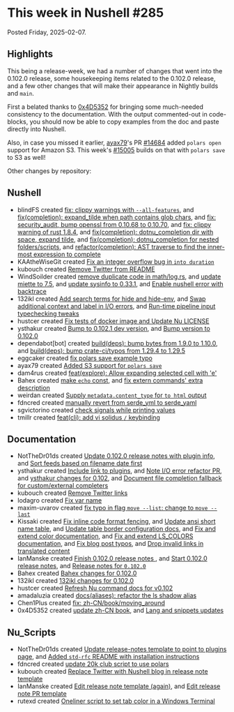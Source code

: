 # This week in Nushell #285

Posted Friday, 2025-02-07.

## Highlights

This being a release-week, we had a number of changes that went into the 0.102.0 release,
some housekeeping items related to the 0.102.0 release, and a few other changes that will
make their appearance in Nightly builds and `main`.

First a belated thanks to [0x4D5352](https://github.com/0x4D5352) for bringing some much-needed consistency to the documentation. With the output commented-out
in code-blocks, you should now be able to copy examples from the doc and paste directly into Nushell.

Also, in case you missed it earlier, [ayax79](https://github.com/ayax79)'s PR [#14684](https://github.com/nushell/nushell/pull/14648)
added `polars open` support for Amazon S3. This week's [#15005](https://github.com/nushell/nushell/pull/15005) builds on that with `polars save` to S3 as well!

Other changes by repository:

## Nushell

- blindFS created [fix: clippy warnings with `--all-features`](https://github.com/nushell/nushell/pull/15035), and [fix(completion): expand_tilde when path contains glob chars](https://github.com/nushell/nushell/pull/14992), and [fix: security_audit, bump openssl from 0.10.68 to 0.10.70](https://github.com/nushell/nushell/pull/14991), and [fix: clippy warning of rust 1.8.4](https://github.com/nushell/nushell/pull/14984), and [fix(completion): dotnu_completion dir with space, expand tilde](https://github.com/nushell/nushell/pull/14983), and [fix(completion): dotnu_completion for nested folders/scripts](https://github.com/nushell/nushell/pull/14978), and [refactor(completion): AST traverse to find the inner-most expression to complete](https://github.com/nushell/nushell/pull/14973)
- KAAtheWiseGit created [Fix an integer overflow bug in `into duration`](https://github.com/nushell/nushell/pull/15031)
- kubouch created [Remove Twitter from README](https://github.com/nushell/nushell/pull/15026)
- WindSoilder created [remove duplicate code in math/log.rs](https://github.com/nushell/nushell/pull/15022), and [update miette to 7.5](https://github.com/nushell/nushell/pull/15014), and [update sysinfo to 0.33.1](https://github.com/nushell/nushell/pull/14982), and [Enable nushell error with backtrace](https://github.com/nushell/nushell/pull/14945)
- 132ikl created [Add search terms for hide and hide-env](https://github.com/nushell/nushell/pull/15017), and [Swap additional context and label in I/O errors](https://github.com/nushell/nushell/pull/14954), and [Run-time pipeline input typechecking tweaks](https://github.com/nushell/nushell/pull/14922)
- hustcer created [Fix tests of docker image and Update Nu LICENSE](https://github.com/nushell/nushell/pull/15015)
- ysthakur created [Bump to 0.102.1 dev version](https://github.com/nushell/nushell/pull/15012), and [Bump version to 0.102.0](https://github.com/nushell/nushell/pull/14998)
- dependabot[bot] created [build(deps): bump bytes from 1.9.0 to 1.10.0](https://github.com/nushell/nushell/pull/15010), and [build(deps): bump crate-ci/typos from 1.29.4 to 1.29.5](https://github.com/nushell/nushell/pull/15006)
- eggcaker created [fix polars save example typo](https://github.com/nushell/nushell/pull/15008)
- ayax79 created [Added S3 support for `polars save`](https://github.com/nushell/nushell/pull/15005)
- dam4rus created [feat(explore): Allow expanding selected cell with 'e'](https://github.com/nushell/nushell/pull/15000)
- Bahex created [make `echo` const](https://github.com/nushell/nushell/pull/14997), and [fix extern commands' extra description](https://github.com/nushell/nushell/pull/14996)
- weirdan created [Supply `metadata.content_type` for `to html` output](https://github.com/nushell/nushell/pull/14990)
- fdncred created [manually revert from serde_yml to serde_yaml](https://github.com/nushell/nushell/pull/14987)
- sgvictorino created [check signals while printing values](https://github.com/nushell/nushell/pull/14980)
- tmillr created [feat(cli): add vi solidus `/` keybinding](https://github.com/nushell/nushell/pull/14908)

## Documentation

- NotTheDr01ds created [Update 0.102.0 release notes with plugin info](https://github.com/nushell/nushell.github.io/pull/1790), and [Sort feeds based on filename date first](https://github.com/nushell/nushell.github.io/pull/1780)
- ysthakur created [Include link to plugins](https://github.com/nushell/nushell.github.io/pull/1789), and [Note I/O error refactor PR](https://github.com/nushell/nushell.github.io/pull/1782), and [ysthakur changes for 0.102](https://github.com/nushell/nushell.github.io/pull/1760), and [Document file completion fallback for custom/external completers](https://github.com/nushell/nushell.github.io/pull/1759)
- kubouch created [Remove Twitter links](https://github.com/nushell/nushell.github.io/pull/1787)
- lodagro created [Fix var name](https://github.com/nushell/nushell.github.io/pull/1786)
- maxim-uvarov created [fix typo in flag `move --list`: change to `move --last`](https://github.com/nushell/nushell.github.io/pull/1785)
- Kissaki created [Fix inline code format fencing](https://github.com/nushell/nushell.github.io/pull/1784), and [Update ansi short name table](https://github.com/nushell/nushell.github.io/pull/1775), and [Update table border configuration docs](https://github.com/nushell/nushell.github.io/pull/1774), and [Fix and extend color documentation](https://github.com/nushell/nushell.github.io/pull/1773), and [Fix and extend LS_COLORS documentation](https://github.com/nushell/nushell.github.io/pull/1771), and [Fix blog post typos](https://github.com/nushell/nushell.github.io/pull/1770), and [Drop invalid links in translated content](https://github.com/nushell/nushell.github.io/pull/1768)
- IanManske created [Finish 0.102.0 release notes ](https://github.com/nushell/nushell.github.io/pull/1781), and [Start 0.102.0 release notes](https://github.com/nushell/nushell.github.io/pull/1776), and [Release notes for `0.102.0`](https://github.com/nushell/nushell.github.io/pull/1758)
- Bahex created [Bahex changes for 0.102.0](https://github.com/nushell/nushell.github.io/pull/1778)
- 132ikl created [132ikl changes for 0.102.0](https://github.com/nushell/nushell.github.io/pull/1777)
- hustcer created [Refresh Nu command docs for v0.102](https://github.com/nushell/nushell.github.io/pull/1772)
- amadaluzia created [docs(aliases): refactor the ls shadow alias](https://github.com/nushell/nushell.github.io/pull/1766)
- Chen1Plus created [fix: zh-CN/book/moving_around](https://github.com/nushell/nushell.github.io/pull/1740)
- 0x4D5352 created [update zh-CN book](https://github.com/nushell/nushell.github.io/pull/1700), and [Lang and snippets updates](https://github.com/nushell/nushell.github.io/pull/1699)

## Nu_Scripts

- NotTheDr01ds created [Update release-notes template to point to plugins page](https://github.com/nushell/nu_scripts/pull/1038), and [Added `std-rfc` README with installation instructions](https://github.com/nushell/nu_scripts/pull/1030)
- fdncred created [update 20k club script to use polars](https://github.com/nushell/nu_scripts/pull/1037)
- kubouch created [Replace Twitter with Nushell blog in release note template](https://github.com/nushell/nu_scripts/pull/1036)
- IanManske created [Edit release note template (again)](https://github.com/nushell/nu_scripts/pull/1035), and [Edit release note PR template](https://github.com/nushell/nu_scripts/pull/1034)
- rutexd created [Oneliner script to set tab color in a Windows Terminal](https://github.com/nushell/nu_scripts/pull/1031)
